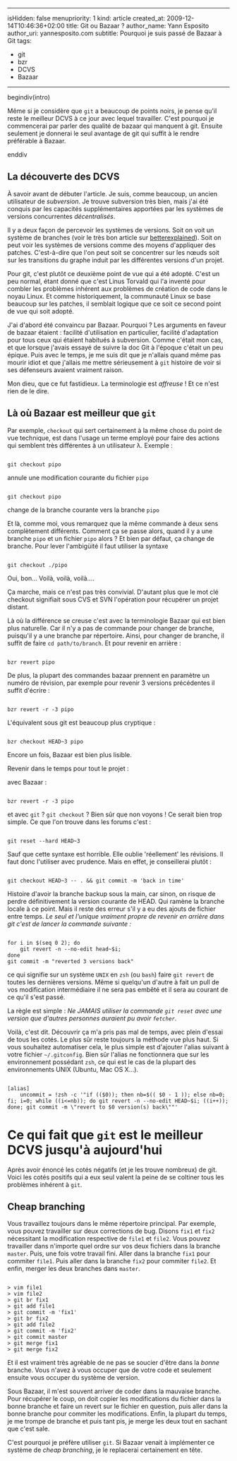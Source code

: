 ----- 
isHidden:       false
menupriority:   1
kind:           article
created_at:           2009-12-14T10:46:36+02:00
title: Git ou Bazaar ?
author_name: Yann Esposito
author_uri: yannesposito.com
subtitle: Pourquoi je suis passé de Bazaar à Git
tags:
  - git
  - bzr
  - DCVS
  - Bazaar

-----

begindiv(intro)

Même si je considère que `git` a beaucoup de points noirs, je pense qu'il reste le meilleur DCVS à ce jour avec lequel travailler. C'est pourquoi je commencerai par parler des qualité de bazaar qui manquent à git. Ensuite seulement je donnerai le seul avantage de git qui suffit à le rendre préférable à Bazaar.

enddiv

## La découverte des DCVS

À savoir avant de débuter  l'article. Je suis, comme beaucoup, un ancien utilisateur de *subversion*. Je trouve subversion très bien, mais j'ai été conquis par les capacités supplémentaires apportées par les systèmes de versions concurrentes *décentralisés*.

Il y a deux façon de percevoir les systèmes de versions. Soit on voit un système de branches (voir le très bon article sur [betterexplained](http://betterexplained.com/articles/a-visual-guide-to-version-control/)). Soit on peut voir les systèmes de versions comme des moyens d'appliquer des patches. C'est-à-dire que l'on peut soit se concentrer sur les nœuds soit sur les transitions du graphe induit par les différentes versions d'un projet.

Pour git, c'est plutôt ce deuxième point de vue qui a été adopté. C'est un peu normal, étant donné que c'est Linus Torvald qui l'a inventé pour combler les problèmes inhérent aux problèmes de création de code dans le noyau Linux. Et comme historiquement, la communauté Linux se base beaucoup sur les patches, il semblait logique que ce soit ce second point de vue qui soit adopté.

J'ai d'abord été convaincu par Bazaar. Pourquoi ? Les arguments en faveur de bazaar étaient : facilité d'utilisation en particulier, facilité d'adaptation pour tous ceux qui étaient habitués à subversion. Comme c'était mon cas, et que lorsque j'avais essayé de suivre la doc Git à l'époque c'était un peu épique. 
Puis avec le temps, je me suis dit que je n'allais quand même pas mourir idiot et que j'allais me mettre sérieusement à `git` histoire de voir si ses défenseurs avaient vraiment raison.

Mon dieu, que ce fut fastidieux. La terminologie est *affreuse* ! Et ce n'est rien de le dire. 

## Là où Bazaar est meilleur que `git`

Par exemple, `checkout` qui sert certainement à la même chose du point de vue technique, est dans l'usage un terme employé pour faire des actions qui semblent très différentes à un utilisateur λ. Exemple :

<div><code class="zsh">
git checkout pipo
</code></div>

annule une modification courante du fichier `pipo`

<div><code class="zsh">
git checkout pipo
</code></div>

change de la branche courante vers la branche `pipo`

Et là, comme moi, vous remarquez que la même commande à deux sens complètement différents. Comment ça se passe alors, quand il y a une branche `pipo` et un fichier `pipo` alors ? Et bien par défaut, ça change de branche. Pour lever l'ambigüité il faut utiliser la syntaxe 

<div><code class="zsh">
git checkout ./pipo
</code></div>

Oui, bon... Voilà, voilà, voilà....

Ça marche, mais ce n'est pas très convivial. D'autant plus que le mot clé checkout signifiait sous CVS et SVN l'opération pour récupérer un projet distant.

Là où la différence se creuse c'est avec la terminologie Bazaar qui est bien plus naturelle. Car il n'y a pas de commande pour changer de branche, puisqu'il y a une branche par répertoire. Ainsi, pour changer de branche, il suffit de faire `cd path/to/branch`. Et pour revenir en arrière :

<div><code class="zsh">
bzr revert pipo
</code></div>

De plus, la plupart des commandes bazaar prennent en paramètre un numéro de révision, par exemple pour revenir 3 versions précédentes il suffit d'écrire :

<div><code class="zsh">
bzr revert -r -3 pipo
</code></div>

L'équivalent sous git est beaucoup plus cryptique :

<div><code class="zsh">
bzr checkout HEAD~3 pipo
</code></div>

Encore un fois, Bazaar est bien plus lisible.

Revenir dans le temps pour tout le projet : 

avec Bazaar : 

<div><code class="zsh">
bzr revert -r -3 pipo
</code></div>

et avec `git` ? `git checkout` ? Bien sûr que non voyons ! Ce serait bien trop simple. Ce que l'on trouve dans les forums c'est :

<div><code class="zsh">
git reset --hard HEAD~3
</code></div>

Sauf que cette syntaxe est horrible. Elle oublie 'réellement' les révisions. Il faut donc l'utiliser avec prudence. Mais en effet, je conseillerai plutôt :

<div><code class="zsh">
git checkout HEAD~3 -- . && git commit -m 'back in time'
</code></div>

Histoire d'avoir la branche backup sous la main, car sinon, on risque de perdre définitivement la version courante de HEAD.  Qui ramène la branche locale à ce point. Mais il reste des erreur s'il y a eu des ajouts de fichier entre temps. *Le seul et l'unique vraiment propre de revenir en arrière dans git c'est de lancer la commande suivante :*

<div><code class="zsh">
for i in $(seq 0 2); do 
    git revert -n --no-edit head~$i; 
done
git commit -m "reverted 3 versions back"
</code></div>

ce qui signifie sur un système `UNIX` en `zsh` (ou `bash`) faire `git revert` de toutes les dernières versions. Même si quelqu'un d'autre à fait un pull de vos modification intermédiaire il ne sera pas embêté et il sera au courant de ce qu'il s'est passé.

La règle est simple : *Ne JAMAIS utiliser la commande `git reset` avec une version que d'autres personnes auraient pu avoir `fetcher`.*

Voilà, c'est dit. Découvrir ça m'a pris pas mal de temps, avec plein d'essai de tous les cotés. Le plus sûr reste toujours la méthode vue plus haut. Si vous souhaitez automatiser cela, le plus simple est d'ajouter l'alias suivant à votre fichier `~/.gitconfig`. Bien sûr l'alias ne fonctionnera que sur les environnement possédant `zsh`, ce qui est le cas de la plupart des environnements UNIX (Ubuntu, Mac OS X...).

<div><code class="zsh" file="gitconfig">
[alias]
    uncommit = !zsh -c '"if (($0)); then nb=$(( $0 - 1 )); else nb=0; fi; i=0; while ((i<=nb)); do git revert -n --no-edit HEAD~$i; ((i++)); done; git commit -m \"revert to $0 version(s) back\""'
</code></div>

# Ce qui fait que `git` est le meilleur DCVS jusqu'à aujourd'hui

Après avoir énoncé les cotés négatifs (et je les trouve nombreux) de git. Voici les cotés positifs qui a eux seul valent la peine de se coltiner tous les problèmes inhérent à `git`.

## Cheap branching

Vous travaillez toujours dans le même répertoire principal. Par exemple, vous pouvez travailler sur deux corrections de bug. Disons `fix1` et `fix2` nécessitant la modification respective de `file1` et `file2`. Vous pouvez travailler dans n'importe quel ordre sur vos deux fichiers dans la branche `master`. Puis, une fois votre travail fini. Aller dans la branche `fix1` pour commiter `file1`. Puis aller dans la branche `fix2` pour commiter `file2`. Et enfin, merger les deux branches dans `master`.

<div><code class="zsh">
> vim file1
> vim file2
> git br fix1
> git add file1 
> git commit -m 'fix1'
> git br fix2
> git add file2
> git commit -m 'fix2'
> git commit master
> git merge fix1
> git merge fix2
</code></div>

Et il est vraiment très agréable de ne pas se soucier d'être dans la *bonne* branche. Vous n'avez à vous occuper que de votre code et seulement ensuite vous occuper du système de version.

Sous Bazaar, il m'est souvent arriver de coder dans la mauvaise branche. Pour récupérer le coup, on doit copier les modifications du fichier dans la bonne branche et faire un revert sur le fichier en question, puis aller dans la bonne branche pour commiter les modifications. Enfin, la plupart du temps, je me trompe de branche et puis tant pis, je merge les deux tout en sachant que c'est sale.

C'est pourquoi je préfère utiliser `git`. Si Bazaar venait à implémenter ce système de *cheap branching*, je le replacerai certainement en tête.


